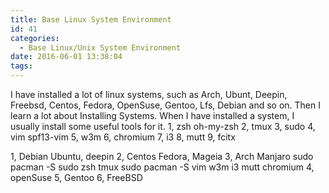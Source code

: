 ```yaml
---
title: Base Linux System Environment
id: 41
categories:
  - Base Linux/Unix System Environment
date: 2016-06-01 13:38:04
tags:
---
```


I have installed a lot of linux systems, such as Arch, Ubunt, Deepin, Freebsd, Centos, Fedora, OpenSuse, Gentoo, Lfs, Debian and so on.
Then I learn a lot about Installing Systems. When I have installed a system, I usually install some useful tools for it.
1, zsh oh-my-zsh
2, tmux
3, sudo
4, vim spf13-vim
5, w3m
6, chromium
7, i3
8, mutt
9, fcitx

1, Debian
Ubuntu, deepin
2, Centos
Fedora, Mageia
3, Arch
Manjaro
sudo pacman -S sudo zsh tmux
sudo pacman -S vim w3m i3 mutt chromium
4, openSuse
5, Gentoo
6, FreeBSD